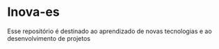 # Inova-es
Esse repositório é destinado ao aprendizado de novas tecnologias e ao desenvolvimento de projetos 
